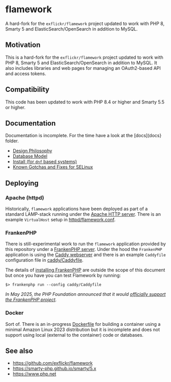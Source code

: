 # flamework

A hard-fork for the `exflickr/flamework` project updated to work with PHP 8, Smarty 5 and ElasticSearch/OpenSearch in addition to MySQL.

## Motivation

This is a hard-fork for the `exflickr/flamework` project updated to work with PHP 8, Smarty 5 and ElasticSearch/OpenSearch in addition to MySQL. It also includes libraries and web pages for managing an OAuth2-based API and access tokens.

## Compatibility

This code has been updated to work with PHP 8.4 or higher and Smarty 5.5 or higher.

## Documentation

Documentation is incomplete. For the time have a look at the [docs](docs} folder.

* [Design Philosophy](docs/philosophy.md)
* [Database Model](docs/database_model.md)
* [Install (for `dnf` based systems)](docs/install.md)
* [Known Gotchas and Fixes for SELinux](docs/selinux.md)

## Deploying

### Apache (httpd)

Historically, `flamework` applications have been deployed as part of a standard LAMP-stack running under the [Apache HTTP server](https://httpd.apache.org/). There is an example `VirtualHost` setup in [httpd/flamework.conf](httpd/flamework.conf).

### FrankenPHP

There is still-experimental work to run the `flamework` application provided by this repository under a [FrankenPHP server](https://frankenphp.dev/). Under the hood the `FrankenPHP` application is using the [Caddy webserver](https://caddyserver.com/) and there is an example `Caddyfile` configuration file in [caddy/Caddyfile](caddy/Caddyfile). 

The details of [installing FrankenPHP](https://github.com/dunglas/frankenphp?tab=readme-ov-file#getting-started) are outside the scope of this document but once you have you can test Flamework by running:

```
$> frankenphp run --config caddy/Caddyfile
```

_In May 2025, the PHP Foundation announced that it would [officially support the FrankenPHP project](https://thephp.foundation/blog/2025/05/15/frankenphp/)._

### Docker

Sort of. There is an in-progress [Dockerfile](Dockerfile) for building a container using a minimal Amazon Linux 2023 distribution but it is incomplete and does not support using local (external to the container) code or databases.

## See also

* https://github.com/exflickr/flamework
* https://smarty-php.github.io/smarty/5.x
* https://www.php.net
